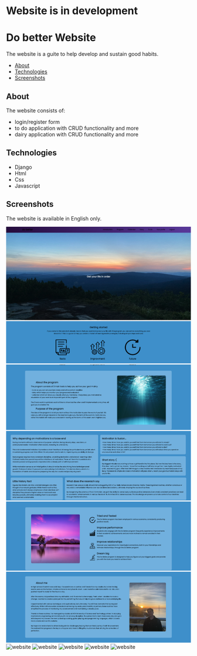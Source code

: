 # Website is in development

# Do better Website
The website is a guite to help develop and sustain good habits.

- [About](#about)
- [Technologies](#technologies)
- [Screenshots](#screenshots)

## About

The website consists of:
- login/register form
- to do application with CRUD functionality and more
- dairy application with CRUD functionality and more

## Technologies

- Django
- Html
- Css
- Javascript

## Screenshots

The website is available in English only.

<img src="https://github.com/mkiel01/website-do-better/blob/main/webiste-do-better%20documentation%20screenshots/21.09.2023/1.png" />
<img src="https://github.com/mkiel01/website-do-better/blob/main/webiste-do-better%20documentation%20screenshots/21.09.2023/2.png" />
<img src="https://github.com/mkiel01/website-do-better/blob/main/webiste-do-better%20documentation%20screenshots/21.09.2023/3.png" />
<img src="https://github.com/mkiel01/website-do-better/blob/main/webiste-do-better%20documentation%20screenshots/21.09.2023/4.png" />
<img src="https://github.com/mkiel01/website-do-better/blob/main/webiste-do-better%20documentation%20screenshots/21.09.2023/5.png" />
<img src="https://github.com/mkiel01/website-do-better/blob/main/webiste-do-better%20documentation%20screenshots/21.09.2023/6.png" />




<img src="https://github.com/mkiel01/website-be-better/blob/main/webiste-do-better%20documentation%20screenshots/1.08.2023/dairy.png" alt="website" />
<img src="https://github.com/mkiel01/website-be-better/blob/main/webiste-do-better%20documentation%20screenshots/1.08.2023/0%20task.png" alt="website" />
<img src="https://github.com/mkiel01/website-be-better/blob/main/webiste-do-better%20documentation%20screenshots/1.08.2023/to%20do.png" alt="website" />
<img src="https://github.com/mkiel01/website-be-better/blob/main/webiste-do-better%20documentation%20screenshots/1.08.2023/login.png" alt="website" />
<img src="https://github.com/mkiel01/website-be-better/blob/main/webiste-do-better%20documentation%20screenshots/1.08.2023/register.png" alt="website" />
